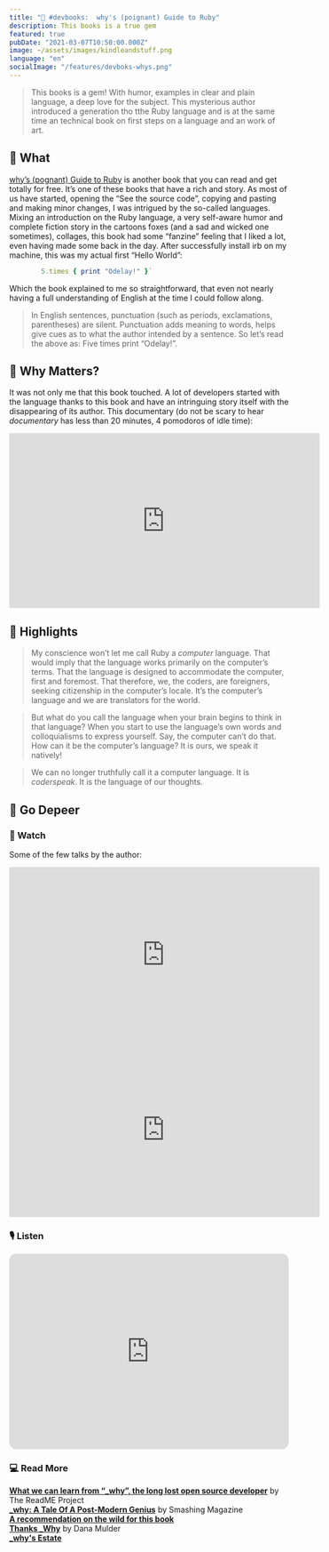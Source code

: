 ```yaml
---
title: "📘 #devbooks:  why's (poignant) Guide to Ruby"
description: This books is a true gem
featured: true
pubDate: "2021-03-07T10:50:00.000Z"
image: ~/assets/images/kindleandstuff.png
language: "en"
socialImage: "/features/devboks-whys.png"
---
```


> This books is a gem! With humor, examples in clear and plain language, a deep love for the subject. This mysterious author introduced a generation tho tthe Ruby language and is at the same time an technical book on first steps on a language and an work of art.  

## 📖 What

[why’s (pognant) Guide to Ruby](https://poignant.guide/) is another book that you can read and get totally for free. It’s one of these books that have a rich and story. As most of us have started, opening the “See the source code”, copying and pasting and making minor changes, I was intrigued by the so-called languages. Mixing an introduction on the Ruby language, a very self-aware humor and complete fiction story in the cartoons foxes (and a sad and wicked one sometimes), collages, this book had some “fanzine” feeling that I liked a lot, even having made some back in the day. After successfully install irb on my machine, this was my actual first “Hello World”:

```ruby
        5.times { print "Odelay!" }`
```

Which the book explained to me so straightforward, that even not nearly having a full understanding of English at the time I could follow along.

> In English sentences, punctuation (such as periods, exclamations, parentheses) are silent. Punctuation adds meaning to words, helps give cues as to what the author intended by a sentence. So let’s read the above as: Five times print “Odelay!”.

## 🌟 Why Matters?

It was not only me that this book touched. A lot of developers started with the language thanks to this book and have an intringuing story itself with the disappearing of its author. This documentary (do not be scary to hear _documentary_ has less than 20 minutes, 4 pomodoros of idle time):

<div class="yt-frame">
  <iframe width="560" height="315" src="https://www.youtube.com/embed/64anPPVUw5U" frameBorder="0" allow="accelerometer; autoplay; clipboard-write; encrypted-media; gyroscope; picture-in-picture" allowfullscreen></iframe>
</div>

## 🔖 Highlights

> My conscience won’t let me call Ruby a _computer_ language. That would imply that the language works primarily on the computer’s terms. That the language is designed to accommodate the computer, first and foremost. That therefore, we, the coders, are foreigners, seeking citizenship in the computer’s locale. It’s the computer’s language and we are translators for the world.  

> But what do you call the language when your brain begins to think in that language? When you start to use the language’s own words and colloquialisms to express yourself. Say, the computer can’t do that. How can it be the computer’s language? It is ours, we speak it natively!  

> We can no longer truthfully call it a computer language. It is _coderspeak_. It is the language of our thoughts.

## 🐙 Go Depeer

### 📼 Watch

Some of the few talks by the author:

<div class="yt-frame">
  <iframe title="YouTube" width="560" height="315" src="https://www.youtube.com/embed/20ihzA8v89U" frameBorder="0" allow="accelerometer; autoplay; clipboard-write; encrypted-media; gyroscope; picture-in-picture" allowfullscreen></iframe>
</div>

<div class="yt-frame">
  <iframe title="YouTube" width="560" height="315" src="https://www.youtube.com/embed/f7HIbTijiYw" frameBorder="0" allow="accelerometer; autoplay; clipboard-write; encrypted-media; gyroscope; picture-in-picture" allowfullscreen></iframe>
</div>

### 🎙️ Listen

<div class="yt-frame">
  <iframe style="border-radius:12px" src="https://open.spotify.com/embed/episode/1cL0cyQHHCblCVzqft1LYr?utm_source=generator" width="100%" height="352" frameBorder="0" allowfullscreen="" allow="autoplay; clipboard-write; encrypted-media; fullscreen; picture-in-picture" loading="lazy"></iframe>
</div>

### 💻 Read More

**[What we can learn from “_why”, the long lost open source developer](https://github.com/readme/featured/why-the-lucky-stiff)** by The ReadME Project  
**[_why: A Tale Of A Post-Modern Genius](https://www.smashingmagazine.com/2010/05/why-a-tale-of-a-post-modern-genius/)** by Smashing Magazine  
**[A recommendation on the wild for this book](https://dev.to/beccasaurus/comment/h399)**  
**[Thanks _Why](https://medium.com/@danamulder/on-whys-poignant-guide-to-ruby-3ca3f994be99)** by Dana Mulder  
**[_why's Estate](https://viewsourcecode.org/why/)**  